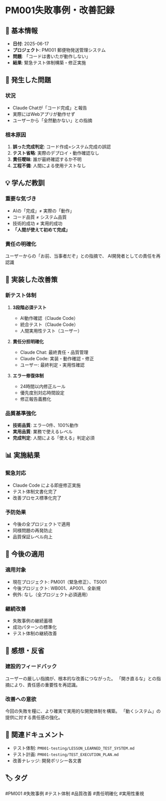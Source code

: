 # PM001失敗事例・改善記録

## 📅 基本情報
- **日付**: 2025-06-17
- **プロジェクト**: PM001 郵便物発送管理システム
- **問題**: 「コードは書いたが動作しない」
- **結果**: 緊急テスト体制構築・修正実施

## 🚨 発生した問題
### 状況
- Claude Chatが「コード完成」と報告
- 実際にはWebアプリが動作せず
- ユーザーから「全然動かない」との指摘

### 根本原因
1. **誤った完成判定**: コード作成=システム完成の誤認
2. **テスト省略**: 実際のデプロイ・動作確認なし
3. **責任曖昧**: 誰が最終確認するか不明
4. **工程不備**: 人間による使用テストなし

## 💡 学んだ教訓
### 重要な気づき
- AIの「完成」≠ 実際の「動作」
- コード品質 ≠ システム品質
- 技術的成功 ≠ 実用的成功
- **「人間が使えて初めて完成」**

### 責任の明確化
ユーザーからの「お前、当事者だぞ」との指摘で、
AI開発者としての責任を再認識

## 🔧 実装した改善策
### 新テスト体制
1. **3段階必須テスト**
   - AI動作確認（Claude Code）
   - 統合テスト（Claude Code）
   - 人間実用性テスト（ユーザー）

2. **責任分担明確化**
   - Claude Chat: 最終責任・品質管理
   - Claude Code: 実装・動作確認・修正
   - ユーザー: 最終判定・実用性確認

3. **エラー修復体制**
   - 24時間以内修正ルール
   - 優先度別対応時間設定
   - 修正報告義務化

### 品質基準強化
- **技術品質**: エラー0件、100%動作
- **実用品質**: 業務で使えるレベル
- **完成判定**: 人間による「使える」判定必須

## 📊 実施結果
### 緊急対応
- Claude Code による即座修正実施
- テスト体制文書化完了
- 改善プロセス標準化完了

### 予防効果
- 今後の全プロジェクトで適用
- 同様問題の再発防止
- 品質保証レベル向上

## 🎯 今後の適用
### 適用対象
- 現在プロジェクト: PM001（緊急修正）、TS001
- 今後プロジェクト: WB001、AP001、全新規
- 例外: なし（全プロジェクト必須適用）

### 継続改善
- 失敗事例の継続蓄積
- 成功パターンの標準化
- テスト体制の継続改善

## 📝 感想・反省
### 建設的フィードバック
ユーザーの厳しい指摘が、根本的な改善につながった。
「開き直るな」との指摘により、責任感の重要性を再認識。

### 改善への意欲
今回の失敗を糧に、より確実で実用的な開発体制を構築。
「動くシステム」の提供に対する責任感の強化。

## 🔗 関連ドキュメント
- テスト体制: `PM001-testing/LESSON_LEARNED_TEST_SYSTEM.md`
- テスト計画: `PM001-testing/TEST_EXECUTION_PLAN.md`
- 改善ナレッジ: 開発ポリシー各文書

## 🏷️ タグ
#PM001 #失敗事例 #テスト体制 #品質改善 #責任明確化 #実用性重視
